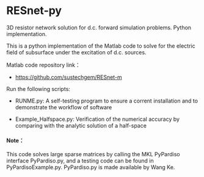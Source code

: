 # RESnet-py

3D resistor network solution for d.c. forward simulation problems. Python implementation.

This is a python implementation of the Matlab code to solve for the electric field of subsurface under the excitation of d.c. sources.

Matlab code repository link：

- https://github.com/sustechgem/RESnet-m

Run the following scripts:

- RUNME.py: A self-testing program to ensure a corrent installation and to demonstrate the workflow of software

- Example_Halfspace.py: Verification of the numerical accuracy by comparing with the analytic solution of a half-space

#### Note：

This code solves large sparse matrices by calling the MKL PyPardiso interface PyPardiso.py, and a testing code can be found in PyPardisoExample.py. 
PyPardiso.py is made available by Wang Ke.
